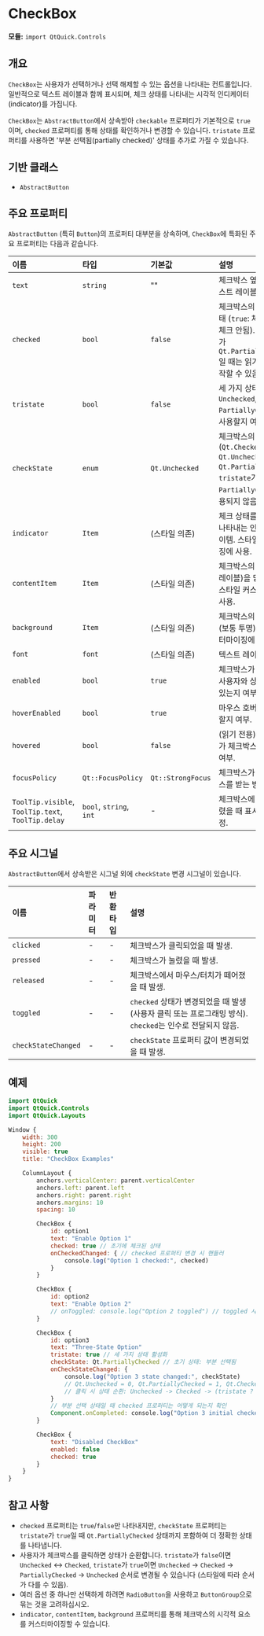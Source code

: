 # CheckBox

**모듈:** `import QtQuick.Controls`

## 개요

`CheckBox`는 사용자가 선택하거나 선택 해제할 수 있는 옵션을 나타내는 컨트롤입니다. 일반적으로 텍스트 레이블과 함께 표시되며, 체크 상태를 나타내는 시각적 인디케이터(indicator)를 가집니다.

`CheckBox`는 `AbstractButton`에서 상속받아 `checkable` 프로퍼티가 기본적으로 `true`이며, `checked` 프로퍼티를 통해 상태를 확인하거나 변경할 수 있습니다. `tristate` 프로퍼티를 사용하면 '부분 선택됨(partially checked)' 상태를 추가로 가질 수 있습니다.

## 기반 클래스

*   `AbstractButton`

## 주요 프로퍼티

`AbstractButton` (특히 `Button`)의 프로퍼티 대부분을 상속하며, `CheckBox`에 특화된 주요 프로퍼티는 다음과 같습니다.

| 이름        | 타입   | 기본값             | 설명                                                                                               |
| :---------- | :----- | :----------------- | :------------------------------------------------------------------------------------------------- |
| `text`      | `string`| ""               | 체크박스 옆에 표시될 텍스트 레이블.                                                                   |
| `checked`   | `bool` | `false`            | 체크박스의 현재 체크 상태 (`true`: 체크됨, `false`: 체크 안됨). `checkState`가 `Qt.PartiallyChecked`일 때는 읽기 전용으로 동작할 수 있음. |
| `tristate`  | `bool` | `false`            | 세 가지 상태(`Checked`, `Unchecked`, `PartiallyChecked`)를 사용할지 여부.                              |
| `checkState`| `enum` | `Qt.Unchecked`     | 체크박스의 현재 상태 (`Qt.Checked`, `Qt.Unchecked`, `Qt.PartiallyChecked`). `tristate`가 `false`이면 `PartiallyChecked`는 사용되지 않음. |
| `indicator` | `Item` | (스타일 의존)     | 체크 상태를 시각적으로 나타내는 인디케이터 아이템. 스타일 커스터마이징에 사용.                            |
| `contentItem`| `Item`| (스타일 의존)     | 체크박스의 내용(텍스트 레이블)을 담는 아이템. 스타일 커스터마이징에 사용.                              |
| `background`| `Item`| (스타일 의존)     | 체크박스의 배경 아이템 (보통 투명). 스타일 커스터마이징에 사용.                                      |
| `font`      | `font` | (스타일 의존)     | 텍스트 레이블의 글꼴.                                                                                |
| `enabled`   | `bool` | `true`             | 체크박스가 활성화되어 사용자와 상호작용할 수 있는지 여부.                                              |
| `hoverEnabled`|`bool`| `true`             | 마우스 호버 효과를 사용할지 여부.                                                                    |
| `hovered`   | `bool` | `false`            | (읽기 전용) 마우스 커서가 체크박스 위에 있는지 여부.                                                   |
| `focusPolicy`| `Qt::FocusPolicy`| `Qt::StrongFocus` | 체크박스가 키보드 포커스를 받는 방식.                                                              |
| `ToolTip.visible`, `ToolTip.text`, `ToolTip.delay` | `bool`, `string`, `int` | - | 체크박스에 마우스를 올렸을 때 표시될 툴팁 설정.                                                        |

## 주요 시그널

`AbstractButton`에서 상속받은 시그널 외에 `checkState` 변경 시그널이 있습니다.

| 이름              | 파라미터 | 반환타입 | 설명                                                                                    |
| :---------------- | :------- | :------- | :-------------------------------------------------------------------------------------- |
| `clicked`         | -        | -        | 체크박스가 클릭되었을 때 발생.                                                           |
| `pressed`         | -        | -        | 체크박스가 눌렸을 때 발생.                                                               |
| `released`        | -        | -        | 체크박스에서 마우스/터치가 떼어졌을 때 발생.                                                |
| `toggled`         | -        | -        | `checked` 상태가 변경되었을 때 발생 (사용자 클릭 또는 프로그래밍 방식). `checked`는 인수로 전달되지 않음. |
| `checkStateChanged`| -       | -        | `checkState` 프로퍼티 값이 변경되었을 때 발생.                                             |

## 예제

```qml
import QtQuick
import QtQuick.Controls
import QtQuick.Layouts

Window {
    width: 300
    height: 200
    visible: true
    title: "CheckBox Examples"

    ColumnLayout {
        anchors.verticalCenter: parent.verticalCenter
        anchors.left: parent.left
        anchors.right: parent.right
        anchors.margins: 10
        spacing: 10

        CheckBox {
            id: option1
            text: "Enable Option 1"
            checked: true // 초기에 체크된 상태
            onCheckedChanged: { // checked 프로퍼티 변경 시 핸들러
                console.log("Option 1 checked:", checked)
            }
        }

        CheckBox {
            id: option2
            text: "Enable Option 2"
            // onToggled: console.log("Option 2 toggled") // toggled 시그널 사용 가능
        }

        CheckBox {
            id: option3
            text: "Three-State Option"
            tristate: true // 세 가지 상태 활성화
            checkState: Qt.PartiallyChecked // 초기 상태: 부분 선택됨
            onCheckStateChanged: {
                console.log("Option 3 state changed:", checkState)
                // Qt.Unchecked = 0, Qt.PartiallyChecked = 1, Qt.Checked = 2
                // 클릭 시 상태 순환: Unchecked -> Checked -> (tristate ? PartiallyChecked -> Unchecked : Unchecked)
            }
            // 부분 선택 상태일 때 checked 프로퍼티는 어떻게 되는지 확인
            Component.onCompleted: console.log("Option 3 initial checked:", checked) // 부분 선택 시 false일 수 있음
        }

        CheckBox {
            text: "Disabled CheckBox"
            enabled: false
            checked: true
        }
    }
}
```

## 참고 사항

*   `checked` 프로퍼티는 `true`/`false`만 나타내지만, `checkState` 프로퍼티는 `tristate`가 `true`일 때 `Qt.PartiallyChecked` 상태까지 포함하여 더 정확한 상태를 나타냅니다.
*   사용자가 체크박스를 클릭하면 상태가 순환합니다. `tristate`가 `false`이면 `Unchecked` <-> `Checked`, `tristate`가 `true`이면 `Unchecked` -> `Checked` -> `PartiallyChecked` -> `Unchecked` 순서로 변경될 수 있습니다 (스타일에 따라 순서가 다를 수 있음).
*   여러 옵션 중 하나만 선택하게 하려면 `RadioButton`을 사용하고 `ButtonGroup`으로 묶는 것을 고려하십시오.
*   `indicator`, `contentItem`, `background` 프로퍼티를 통해 체크박스의 시각적 요소를 커스터마이징할 수 있습니다. 